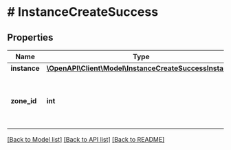 # # InstanceCreateSuccess

## Properties

Name | Type | Description | Notes
------------ | ------------- | ------------- | -------------
**instance** | [**\OpenAPI\Client\Model\InstanceCreateSuccessInstance**](InstanceCreateSuccessInstance.md) |  |
**zone_id** | **int** | The Cloud ID to provision the instance onto. |

[[Back to Model list]](../../README.md#models) [[Back to API list]](../../README.md#endpoints) [[Back to README]](../../README.md)
